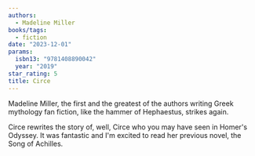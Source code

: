 ```yaml
---
authors:
  - Madeline Miller
books/tags:
  - fiction
date: "2023-12-01"
params:
  isbn13: "9781408890042"
  year: "2019"
star_rating: 5
title: Circe
---
```


Madeline Miller, the first and the greatest of the authors writing Greek mythology fan fiction, like the hammer of Hephaestus, strikes again.

Circe rewrites the story of, well, Circe who you may have seen in Homer's Odyssey. It was fantastic and I'm excited to read her previous novel, the Song of Achilles.

<!--more-->

